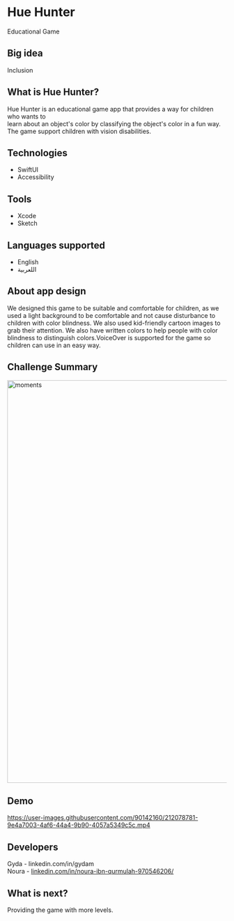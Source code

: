 # Hue Hunter
Educational Game

## Big idea
Inclusion

## What is Hue Hunter?
Hue Hunter is an educational game app that provides a way for children who wants to </br>
learn about an object's color by classifying the object's color in a fun way.
</br>The game support children with vision disabilities.


## Technologies
- SwiftUI </br>
- Accessibility </br>

## Tools
- Xcode </br>
- Sketch </br>

## Languages supported
- English </br>
- اللعربية </br>

## About app design
We designed this game to be suitable and comfortable for children, as we used a light background to be comfortable and not cause disturbance to children with color blindness. We also used kid-friendly cartoon images to grab their attention. We also have written colors to help people with color blindness to distinguish colors.VoiceOver is supported for the game so children can use in an easy way.



## Challenge Summary 
<img width="924" alt="moments" src="https://user-images.githubusercontent.com/90142160/212087259-0c8b2aad-cc44-4cd5-a7f2-16a3b5b7ddbf.png">


## Demo
https://user-images.githubusercontent.com/90142160/212078781-9e4a7003-4af6-44a4-9b90-4057a5349c5c.mp4

## Developers
Gyda - linkedin.com/in/gydam </br>
Noura - [linkedin.com/in/noura-ibn-qurmulah-970546206/](https://www.linkedin.com/in/noura-ibn-qurmulah-970546206/)

## What is next?
Providing the game with more levels.

